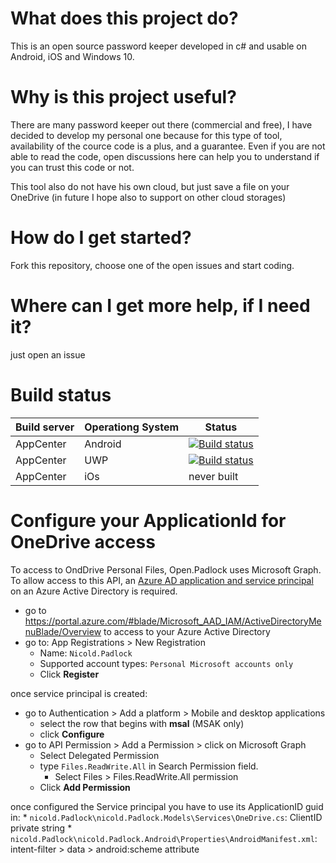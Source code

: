 # What does this project do?

This is an open source password keeper developed in c# and usable on Android, iOS and Windows 10.

# Why is this project useful?

There are many password keeper out there (commercial and free), I have decided to develop my personal one because for this type of tool, availability of the cource code is a plus, and a guarantee. Even if you are not able to read the code, open discussions here can help you to understand if you can trust this code or not.

This tool also do not have his own cloud, but just save a file on your OneDrive (in future I hope also to support on other cloud storages)

# How do I get started?
Fork this repository, choose one of the open issues and start coding.

# Where can I get more help, if I need it?
just open an issue

# Build status
|Build server   | Operationg System  | Status  
|---|---|---
|  AppCenter |  Android | [![Build status](https://build.appcenter.ms/v0.1/apps/90672336-6ebb-43b7-9768-1b73806603a4/branches/master/badge)](https://appcenter.ms) |
|  AppCenter |  UWP | [![Build status](https://build.appcenter.ms/v0.1/apps/22192568-d4b0-4018-9b77-07361c3be646/branches/master/badge)](https://appcenter.ms)  |
|  AppCenter | iOs  |  never built  |

# Configure your ApplicationId for OneDrive access  
To access to OndDrive Personal Files, Open.Padlock uses Microsoft Graph. To allow access to this API, an [Azure AD application and service principal](https://docs.microsoft.com/en-us/azure/active-directory/develop/howto-create-service-principal-portal#register-an-application-with-azure-ad-and-create-a-service-principal) on an Azure Active Directory is required.

* go to https://portal.azure.com/#blade/Microsoft_AAD_IAM/ActiveDirectoryMenuBlade/Overview to access to your Azure Active Directory
* go to: App Registrations > New Registration
  * Name: `Nicold.Padlock`
  * Supported account types: `Personal Microsoft accounts only`
  * Click **Register**
  
once service principal is created:

* go to Authentication > Add a platform > Mobile and desktop applications
  * select the row that begins with **msal** (MSAK only)
  * click **Configure**
* go to API Permission > Add a Permission > click on Microsoft Graph
  * Select Delegated Permission
  * type `Files.ReadWrite.All` in Search Permission field.
    * Select Files > Files.ReadWrite.All permission
  * Click **Add Permission**
  
once configured the Service principal you have to use its ApplicationID guid in:
    * `nicold.Padlock\nicold.Padlock.Models\Services\OneDrive.cs`: ClientID private string
    * `nicold.Padlock\nicold.Padlock.Android\Properties\AndroidManifest.xml`: intent-filter > data > android:scheme attribute
  